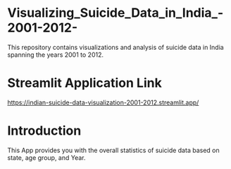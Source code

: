 # Visualizing_Suicide_Data_in_India_-2001-2012-
This repository contains visualizations and analysis of suicide data in India spanning the years 2001 to 2012.

# Streamlit Application Link
https://indian-suicide-data-visualization-2001-2012.streamlit.app/

# Introduction
This App provides you with the overall statistics of suicide data based on state, age group, and Year. 
